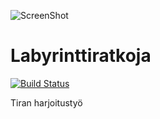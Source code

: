 ![ScreenShot](http://i.imgur.com/UFDvgbm.png)

Labyrinttiratkoja
=================
[![Build Status](https://travis-ci.org/lallinuo/image-maze-solver.png?branch=master)](https://travis-ci.org/lallinuo/image-maze-solver)

Tiran harjoitustyö
